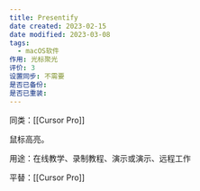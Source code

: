 ```yaml
---
title: Presentify
date created: 2023-02-15
date modified: 2023-03-08
tags:
  - macOS软件
作用: 光标聚光
评价: 3
设置同步: 不需要
是否已备份:
是否已重装:
---
```


同类：[[Cursor Pro]]

鼠标高亮。

用途：在线教学、录制教程、演示或演示、远程工作

平替：[[Cursor Pro]]

